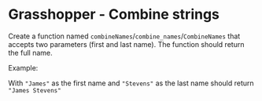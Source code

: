 # Grasshopper - Combine strings 

Create a function named `combineNames`/`combine_names`/`CombineNames` that accepts two parameters (first and last name). The function should return the full name.

Example:

With `"James"` as the first name and `"Stevens"` as the last name should return `"James Stevens"`
